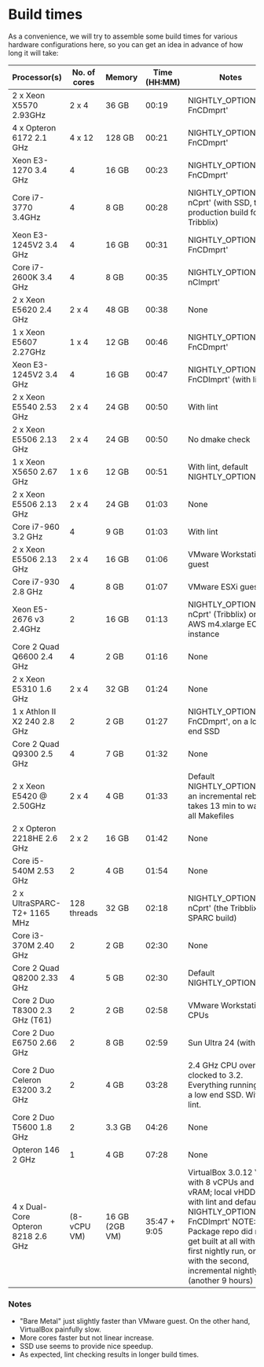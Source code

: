 # Build times

As a convenience, we will try to assemble some build times for various hardware
configurations here, so you can get an idea in advance of how long it will
take:

| Processor(s)               |  No. of cores  |  Memory | Time (HH:MM) |   Notes                       |
|----------------------------|----------------|---------|--------------|-------------------------------|
| 2 x Xeon X5570 2.93GHz     | 2 x 4          | 36 GB   | 00:19        | NIGHTLY_OPTIONS='-FnCDmprt'   |
| 4 x Opteron 6172 2.1 GHz   | 4 x 12         | 128 GB  | 00:21        | NIGHTLY_OPTIONS='-FnCDmprt'   |
| Xeon E3-1270 3.4 GHz       | 4              | 16 GB   | 00:23        | NIGHTLY_OPTIONS='-FnCDmprt' |
| Core i7-3770 3.4GHz        | 4              | 8 GB    | 00:28        | NIGHTLY_OPTIONS='-nCprt' (with SSD, the production build for Tribblix) |
| Xeon E3-1245V2 3.4 GHz     | 4              | 16 GB   | 00:31        | NIGHTLY_OPTIONS='-FnCDmprt' |
| Core i7-2600K 3.4 GHz      | 4              | 8 GB    | 00:35        | NIGHTLY_OPTIONS='-nClmprt' |
| 2 x Xeon E5620 2.4 GHz     | 2 x 4          | 48 GB   | 00:38        | None |
| 1 x Xeon E5607 2.27GHz     | 1 x 4          | 12 GB   | 00:46        | NIGHTLY_OPTIONS='-FnCDmprt' |
| Xeon E3-1245V2 3.4 GHz     | 4              | 16 GB   | 00:47        | NIGHTLY_OPTIONS='-FnCDlmprt' (with lint) |
| 2 x Xeon E5540 2.53 GHz    | 2 x 4          | 24 GB   | 00:50        | With lint |
| 2 x Xeon E5506 2.13 GHz    | 2 x 4          | 24 GB   | 00:50        | No dmake check |
| 1 x Xeon X5650 2.67 GHz    | 1 x 6          | 12 GB   | 00:51        | With lint, default NIGHTLY_OPTIONS |
| 2 x Xeon E5506 2.13 GHz    | 2 x 4          | 24 GB   | 01:03        | None |
| Core i7-960 3.2 GHz        | 4              | 9 GB    | 01:03        | With lint |
| 2 x Xeon E5506 2.13 GHz    | 2 x 4          | 16 GB   | 01:06        | VMware Workstation guest |
| Core i7-930 2.8 GHz        | 4              | 8 GB    | 01:07        | VMware ESXi guest |
| Xeon  E5-2676 v3 2.4GHz    | 2              | 16 GB   | 01:13        | NIGHTLY_OPTIONS='-nCprt' (Tribblix) on an AWS m4.xlarge EC2 instance |
| Core 2 Quad Q6600 2.4 GHz  | 4              | 2 GB    | 01:16        | None |
| 2 x Xeon E5310 1.6 GHz     | 2 x 4          | 32 GB   | 01:24        | None |
| 1 x Athlon II X2 240 2.8 GHz | 2            | 2 GB    | 01:27        | NIGHTLY_OPTIONS='-FnCDmprt', on a low end SSD |
| Core 2 Quad Q9300 2.5 GHz    | 4            | 7 GB    | 01:32        | None |
| 2 x Xeon E5420 @ 2.50GHz     | 2 x 4        | 4 GB    | 01:33        | Default NIGHTLY_OPTIONS; an incremental rebuild takes 13 min to walk all Makefiles |
| 2 x Opteron 2218HE 2.6 GHz   | 2 x 2        | 16 GB   | 01:42        | None |
| Core i5-540M 2.53 GHz        | 2            | 4 GB    | 01:54        | None |
| 2 x UltraSPARC-T2+ 1165 MHz  | 128 threads  | 32 GB   | 02:18        | NIGHTLY_OPTIONS='-nCprt' (the Tribblix SPARC build) |
| Core i3-370M 2.40 GHz        | 2            | 2 GB    | 02:30        | None |
| Core 2 Quad Q8200 2.33 GHz   | 4            | 5 GB    | 02:30        | Default NIGHTLY_OPTIONS. |
| Core 2 Duo T8300 2.3 GHz (T61)     | 2      | 2 GB    | 02:58        | VMware Workstation 2 CPUs |
| Core 2 Duo E6750 2.66 GHz          | 2      | 8 GB    | 02:59        | Sun Ultra 24 (with lint) |
| Core 2 Duo Celeron E3200 3.2 GHz   | 2      | 4 GB    | 03:28        | 2.4 GHz CPU over clocked to 3.2. Everything running on a low end SSD. With lint. |
| Core 2 Duo T5600 1.8 GHz           | 2      | 3.3 GB  | 04:26        | None |
| Opteron 146 2 GHz                  | 1      | 4 GB    | 07:28        | None |
| 4 x Dual-Core Opteron 8218 2.6 GHz | (8-vCPU VM)   | 16 GB (2GB VM) | 35:47 + 9:05 | VirtualBox 3.0.12 VM, with 8 vCPUs and 2GB vRAM; local vHDD; with lint and default NIGHTLY_OPTIONS='-FnCDlmprt' NOTE: Package repo did not get built at all with the first nightly run, only with the second, incremental nightly run (another 9 hours) |

### Notes

* "Bare Metal" just slightly faster than VMware guest. On the other hand, VirtualBox painfully slow.
* More cores faster but not linear increase.
* SSD use seems to provide nice speedup.
* As expected, lint checking results in longer build times.
